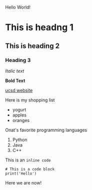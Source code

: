 Hello World!

# This is headng 1
## This is heading 2
### Heading 3

*Italic text*

**Bold Text**

[ucsd website](https://www.ucsd.edu)


Here is my shopping list
* yogurt
* apples
* oranges

Onat's favorite programming languages
1. Python
2. Java
3. C++

This is an `inline code`

```
# This is a code block
print('Hello')
```

Here we are now!
